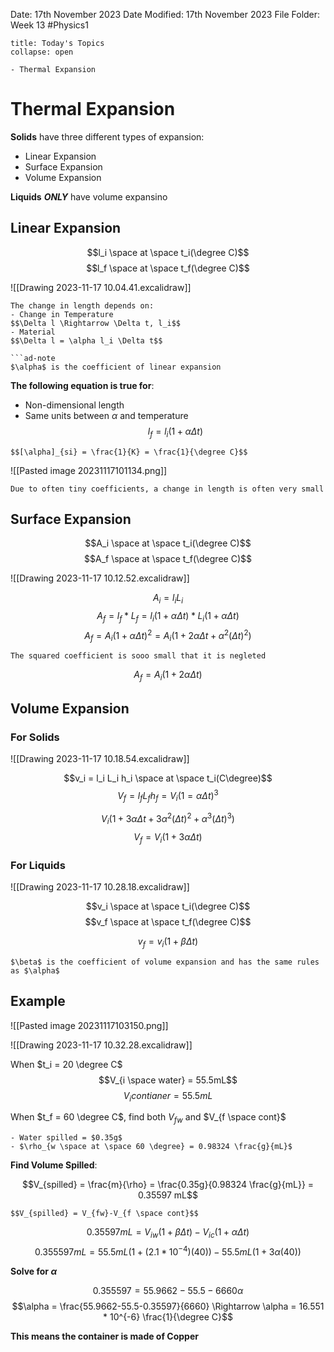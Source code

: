 Date: 17th November 2023
Date Modified: 17th November 2023
File Folder: Week 13
#Physics1

```ad-abstract
title: Today's Topics
collapse: open

- Thermal Expansion

```

# Thermal Expansion

**Solids** have three different types of expansion:
- Linear Expansion
- Surface Expansion
- Volume Expansion

**Liquids** ***ONLY*** have volume expansino

## Linear Expansion

$$l_i \space at \space t_i(\degree C)$$
$$l_f \space at \space t_f(\degree C)$$


![[Drawing 2023-11-17 10.04.41.excalidraw]]

```ad-important
The change in length depends on:
- Change in Temperature
$$\Delta l \Rightarrow \Delta t, l_i$$
- Material
$$\Delta l = \alpha l_i \Delta t$$

```ad-note
$\alpha$ is the coefficient of linear expansion
```

**The following equation is true for**:
- Non-dimensional length
- Same units between $\alpha$ and temperature
$$l_f = l_i(1+\alpha \Delta t)$$

```ad-warning
$$[\alpha]_{si} = \frac{1}{K} = \frac{1}{\degree C}$$
```

![[Pasted image 20231117101134.png]]

```ad-note
Due to often tiny coefficients, a change in length is often very small
```

## Surface Expansion

$$A_i \space at \space t_i(\degree C)$$
$$A_f \space at \space t_f(\degree C)$$

![[Drawing 2023-11-17 10.12.52.excalidraw]]

$$A_i = l_i L_i$$
$$A_f=l_f*L_f = l_i(1 + \alpha \Delta t) * L_i(1 + \alpha \Delta t)$$
$$A_f = A_i(1+ \alpha \Delta t)^2 =A_i(1+ 2\alpha \Delta t + \alpha^2 (\Delta t)^2)$$
```ad-note
The squared coefficient is sooo small that it is negleted
```

$$A_f = A_i(1+ 2 \alpha \Delta t)$$

## Volume Expansion

### For Solids

![[Drawing 2023-11-17 10.18.54.excalidraw]]

$$v_i = l_i L_i h_i \space at \space t_i(C\degree)$$
$$V_f = l_f L_f h_f = V_i(1=\alpha \Delta t)^3$$

$$V_i(1 + 3 \alpha \Delta t + 3 \alpha^2(\Delta t)^2+ \alpha^3(\Delta t)^3)$$$$V_f = V_i(1 + 3 \alpha \Delta t)$$

### For Liquids

![[Drawing 2023-11-17 10.28.18.excalidraw]]

$$v_i \space at \space t_i(\degree C)$$
$$v_f \space at \space t_f(\degree C)$$

$$v_f = v_i(1+ \beta \Delta t)$$

```ad-note
$\beta$ is the coefficient of volume expansion and has the same rules as $\alpha$
```

## Example

![[Pasted image 20231117103150.png]]

![[Drawing 2023-11-17 10.32.28.excalidraw]]

When $t_i = 20 \degree C$
$$V_{i \space water} = 55.5mL$$
$$V_i contianer = 55.5 mL$$

When $t_f = 60 \degree C$, find both $V_{fw}$ and $V_{f \space cont}$

```ad-note
- Water spilled = $0.35g$
- $\rho_{w \space at \space 60 \degree} = 0.98324 \frac{g}{mL}$
```

**Find Volume Spilled**:

$$V_{spilled} = \frac{m}{\rho} = \frac{0.35g}{0.98324 \frac{g}{mL}} = 0.35597 mL$$
```ad-important
$$V_{spilled} = V_{fw}-V_{f \space cont}$$
```

$$0.35597 mL = V_{iw}(1+\beta \Delta t)-V_{ic} (1+\alpha \Delta t)$$
$$0.355597mL = 55.5mL(1+(2.1*10^{-4})(40)) - 55.5mL(1+3\alpha (40))$$

**Solve for $\alpha$**

$$0.355597 = 55.9662 - 55.5 - 6660\alpha$$
$$\alpha = \frac{55.9662-55.5-0.35597}{6660} \Rightarrow \alpha = 16.551 * 10^{-6} \frac{1}{\degree C}$$

**This means the container is made of Copper**

